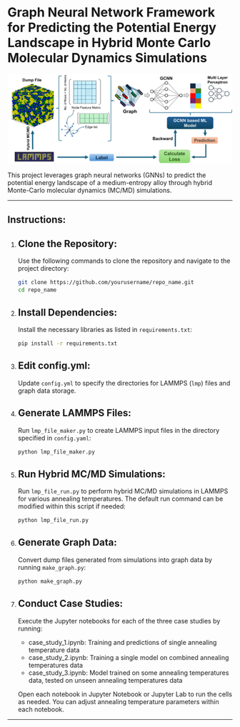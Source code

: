 Graph Neural Network Framework for Predicting the Potential Energy Landscape in Hybrid Monte Carlo Molecular Dynamics Simulations
============================================================================================

![Project Image](https://github.com/mashaekh-tausif/MCMD-GCNN/blob/ec687ac0f4413dc04b5e9f3a986294e7877cbe5e/Flowchart.png)

This project leverages graph neural networks (GNNs) to predict the potential energy landscape of a medium-entropy alloy through hybrid Monte-Carlo molecular dynamics (MC/MD) simulations.

--------------------------------------------------------------------------------------------
Instructions:
--------------------------------------------------------------------------------------------

1. Clone the Repository:
   ----------------------
   Use the following commands to clone the repository and navigate to the project directory:
   ```bash
   git clone https://github.com/yourusername/repo_name.git
   cd repo_name

1. Install Dependencies:
   ----------------------
   Install the necessary libraries as listed in `requirements.txt`:
   ```bash
   pip install -r requirements.txt

2. Edit config.yml:
   ------------------
   Update `config.yml` to specify the directories for LAMMPS (`lmp`) files and graph data storage.

3. Generate LAMMPS Files:
   -----------------------
   Run `lmp_file_maker.py` to create LAMMPS input files in the directory specified in `config.yaml`:
   ```bash
   python lmp_file_maker.py

4. Run Hybrid MC/MD Simulations:
   ------------------------------
   Run `lmp_file_run.py` to perform hybrid MC/MD simulations in LAMMPS for various annealing temperatures. 
   The default run command can be modified within this script if needed:
   ```bash
   python lmp_file_run.py

5. Generate Graph Data:
   ---------------------
   Convert dump files generated from simulations into graph data by running `make_graph.py`:
   ```bash
   python make_graph.py

6. Conduct Case Studies:
   ----------------------
   Execute the Jupyter notebooks for each of the three case studies by running:
   
   - case_study_1.ipynb: Training and predictions of single annealing temperature data
   - case_study_2.ipynb: Training a single model on combined annealing temperatures data
   - case_study_3.ipynb: Model trained on some annealing temperatures data, tested on unseen annealing temperatures data

   Open each notebook in Jupyter Notebook or Jupyter Lab to run the cells as needed.
   You can adjust annealing temperature parameters within each notebook.

--------------------------------------------------------------------------------------------


